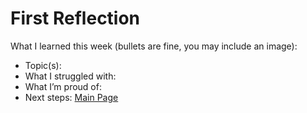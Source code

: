 # First Reflection
What I learned this week (bullets are fine, you may include an image):

- Topic(s):
- What I struggled with:
- What I’m proud of:
- Next steps:
[Main Page](./index.md)
